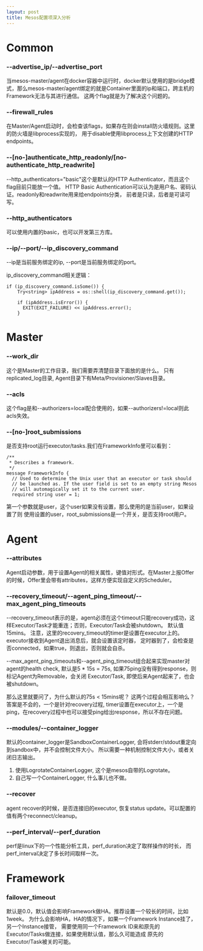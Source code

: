 ```yaml
---
layout: post
title: Mesos配置项深入分析
---
```


# Common

### --advertise_ip/--advertise_port
当mesos-master/agent在docker容器中运行时，docker默认使用的是bridge模式，那么mesos-master/agent绑定的就是Container里面的ip和端口，跨主机的Framework无法与其进行通信。
这两个flag就是为了解决这个问题的。

### --firewall_rules
在Master/Agent启动时，会检查该flags，如果存在则会install防火墙规则。这里的防火墙是libprocess实现的，
用于disable使用libprocess上下文创建的HTTP endpoints。

### --[no-]authenticate_http_readonly/[no-authenticate_http_readwrite]
--http_authenticators="basic"这个是默认的HTTP Authenticator，而且这个flag目前只能放一个值。
HTTP Basic Authentication可以认为是用户名、密码认证。readonly和readwrite用来给endpoints分类，
前者是只读，后者是可读可写。


### --http_authenticators
可以使用内置的basic，也可以开发第三方库。

### --ip/--port/--ip_discovery_command
--ip是当前服务绑定的ip, --port是当前服务绑定的port。

ip_discovery_command相关逻辑：

```
if (ip_discovery_command.isSome()) {
    Try<string> ipAddress = os::shell(ip_discovery_command.get());

    if (ipAddress.isError()) {
      EXIT(EXIT_FAILURE) << ipAddress.error();
    }
```

# Master

### --work_dir
这个是Master的工作目录，我们需要弄清楚目录下面放的是什么。
只有replicated_log目录,
Agent目录下有Meta/Provisioner/Slaves目录。

### --acls
这个flag是和--authorizers=local配合使用的，如果--authorizers!=local则此acls失效。

### --[no-]root_submissions
是否支持root运行executor/tasks.我们在FrameworkInfo里可以看到：
```
/**
 * Describes a framework.
 */
message FrameworkInfo {
  // Used to determine the Unix user that an executor or task should
  // be launched as. If the user field is set to an empty string Mesos
  // will automagically set it to the current user.
  required string user = 1;

```
第一个参数就是user，这个user如果没有设置，那么使用的是当前user，如果设置了则
使用设置的user，root_submissions是一个开关，是否支持root用户。



# Agent

### --attributes
Agent启动参数，用于设置Agent的相关属性，键值对形式。在Master上报Offer的时候，Offer里会带有attributes，这样方便实现自定义的Scheduler。


### --recovery_timeout/--agent_ping_timeout/--max_agent_ping_timeouts
--recovery_timeout表示的是，agent必须在这个timeout只能recovery成功，这样Executor/Task才能重连；否则，Executor/Task会被shutdown。
默认值15mins。
注意，这里的recovery_timeout的timer是设置在executor上的。executor接收到Agent退出消息后，就会设置该定时器，
定时器到了，会检查是否connected，如果true，则退出，否则就会自杀。


--max_agent_ping_timeouts和--agent_ping_timeout组合起来实现master对agent的health check,
默认是5 * 15s = 75s, 如果75ping没有得到response，则标记Agent为Removable，会关闭
Executor/Task, 即使后来Agent起来了，也会被shutdown。

那么这里就要问了，为什么默认的75s < 15mins呢？ 这两个过程会相互影响么？
答案是不会的，一个是针对recovery过程, timer设置在executor上，一个是ping，在recovery过程中也可以接受ping给出response，所以不存在问题。


### --modules/--container_logger
默认的container_logger是SandboxContainerLogger, 会将stderr/stdout重定向到sandbox中，并不会控制文件大小。
所以需要一种机制控制文件大小，或者关闭日志输出。

1. 使用LogrotateContainerLogger, 这个是mesos自带的Logrotate。
2. 自己写一个ContainerLogger, 什么事儿也不做。

### --recover
agent recover的时候，是否连接旧的executor, 恢复status update。可以配置的值有两个reconnect/cleanup。

### --perf_interval/--perf_duration
perf是linux下的一个性能分析工具，perf_duration决定了取样操作的时长， 而perf_interval决定了多长时间取样一次。


# Framework

### failover_timeout
默认是0.0，默认值会影响Framework做HA。推荐设置一个较长的时间，比如1week。
为什么会影响HA，HA的情况下，如果一个Framework Instance挂了，另一个Instance接管，
需要使用同一个Framework ID来和原先的Executor/Tasks做连接，如果使用默认值，那么久可能造成
原先的Executor/Task被关的可能。


